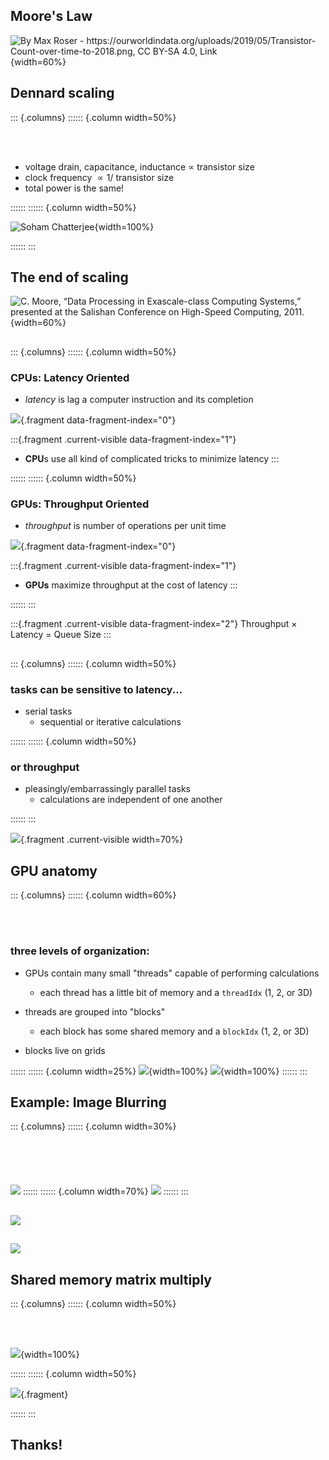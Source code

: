 ## Moore's Law

![By Max Roser - <a rel="nofollow" class="external free" href="https://ourworldindata.org/uploads/2019/05/Transistor-Count-over-time-to-2018.png">https://ourworldindata.org/uploads/2019/05/Transistor-Count-over-time-to-2018.png</a>, <a href="https://creativecommons.org/licenses/by-sa/4.0" title="Creative Commons Attribution-Share Alike 4.0">CC BY-SA 4.0</a>, <a href="https://commons.wikimedia.org/w/index.php?curid=79751151">Link</a>](https://upload.wikimedia.org/wikipedia/commons/thumb/8/8b/Moore%27s_Law_Transistor_Count_1971-2018.png/1920px-Moore%27s_Law_Transistor_Count_1971-2018.png){width=60%}

## Dennard scaling

::: {.columns}
:::::: {.column width=50%}

<br> <br>

- voltage drain, capacitance, inductance $∝$ transistor size
- clock frequency $∝ 1 /$ transistor size
- total power is the same!

::::::
:::::: {.column width=50%}

![[Soham Chatterjee](https://medium.com/@csoham358/beginners-guide-to-moore-s-law-3e00dd8b5057)](https://miro.medium.com/max/3200/0*g3vKfFpancLiFP_l.){width=100%}

::::::
:::



## The end of scaling

![C. Moore, “Data Processing in Exascale-class Computing Systems,” presented at the Salishan Conference on High-Speed Computing, 2011.](https://www.researchgate.net/profile/Luke_Shulenburger/publication/301650491/figure/fig24/AS:355250444750853@1461709714584/The-end-of-Dennard-Scaling-44.png){width=60%}

##

::: {.columns}
:::::: {.column width=50%}

### CPUs: Latency Oriented

- *latency* is lag a computer instruction and its completion

![](cpu.png){.fragment data-fragment-index="0"}

:::{.fragment .current-visible data-fragment-index="1"}
- **CPU**s use all kind of complicated tricks to minimize latency
:::


::::::
:::::: {.column width=50%}

### GPUs: Throughput Oriented

- *throughput* is number of operations per unit time

![](gpu.png){.fragment data-fragment-index="0"}

:::{.fragment .current-visible data-fragment-index="1"}
- **GPUs** maximize throughput at the cost of latency
:::

::::::
:::

:::{.fragment .current-visible data-fragment-index="2"}
Throughput $×$ Latency = Queue Size
:::

##

::: {.columns}
:::::: {.column width=50%}

### tasks can be sensitive to latency...

- serial tasks
    - sequential or iterative calculations


::::::
:::::: {.column width=50%}

### or throughput

- pleasingly/embarrassingly parallel tasks
    - calculations are independent of one another

::::::
:::

![](parallel_grayscale.png){.fragment .current-visible width=70%}

## GPU anatomy

::: {.columns}
:::::: {.column width=60%}

<br><br>

### three levels of organization:

- GPUs contain many small "threads" capable of performing calculations
     - each thread has a little bit of memory and a `threadIdx` (1, 2, or 3D)

- threads are grouped into "blocks"
    - each block has some shared memory and a  `blockIdx` (1, 2, or 3D)

 - blocks live on grids

::::::
:::::: {.column width=25%}
![](gpu_anatomy.png){width=100%}
![](gpu_anatomy_credit.png){width=100%}
::::::
:::

## Example: Image Blurring

::: {.columns}
:::::: {.column width=30%}
<br><br><br><br><br><br >
![](image_blurring.png)
::::::
:::::: {.column width=70%}
 ![](image_blurring_diagram.png)
::::::
:::
##

![](memory.png)

##

![](memory_example.png)

## Shared memory matrix multiply

::: {.columns}
:::::: {.column width=50%}

<br>
<br>

![](shared_memory.png){width=100%}

::::::
:::::: {.column width=50%}

![](matmul.png){.fragment}

::::::
:::




## Thanks!
